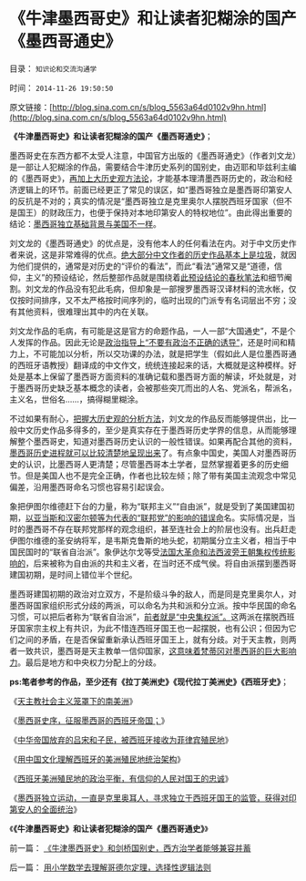 # 《牛津墨西哥史》和让读者犯糊涂的国产《墨西哥通史》

目录： `知识论和交流沟通学` 

时间： `2014-11-26 19:50:50` 

原文链接：[http://blog.sina.com.cn/s/blog_5563a64d0102v9hn.html](http://blog.sina.com.cn/s/blog_5563a64d0102v9hn.html)

**《牛津墨西哥史》和让读者犯糊涂的国产《墨西哥通史》**；

墨西哥史在东西方都不太受人注意，中国官方出版的《墨西哥通史》（作者刘文龙）是一部让人犯糊涂的作品，需要结合牛津历史系列的国别史，由迈耶和毕兹利主编的《墨西哥史》，[再加上大历史观方法论](../../../2011/9/19/历史学家们一般不懂历史；.md)，才能基本理清墨西哥历史的，政治和经济逻辑上的环节。前面已经更正了常见的误区，如“墨西哥独立是墨西哥印第安人的反抗是不对的；真实的情况是“墨西哥独立是克里奥尔人摆脱西班牙国家（但不是国王）的财政压力，也便于保持对本地印第安人的特权地位”。由此得出重要的结论：[墨西哥独立基础背景与美国不一样](../../../2011/5/8/北美独立战争英国真的万恶不赦吗？.md)。

刘文龙的《墨西哥通史》的优点是，没有他本人的任何看法在内。对于中文历史作者来说，这是非常难得的优点。[绝大部分中文作者的历史作品基本上是垃圾](../../../2011/2/16/中国文人几乎没有接触过真实的历史.md)，就因为他们提供的，通常是对历史的“评价的看法”，而此“看法”通常又是“道德，信仰，主义”的预设结论，然后整部作品就是围绕着[此预设结论的春秋笔法](../../../2011/2/16/诱导行为的道德史和行为分析的历史科学.md)和细节阉割。刘文龙的作品没有犯此毛病，但却象是一部搜罗墨西哥汉译材料的流水帐，仅仅按时间排序，又不太严格按时间序列的，临时出现的门派专有名词层出不穷；没有其他资料，很难理出其中的内在关联。

刘文龙作品的毛病，有可能是这是官方的命题作品，一人一部“大国通史”，不是个人发挥的作品。因此无论是[政治指导上“不要有政治不正确的诱导”](../../../2010/1/17/春秋笔法“为了大众的利益”.md)，还是时间和精力上，不可能加以分析，所以交功课的办法，就是把学生（假如此人是位墨西哥通的西班牙语教授）翻译成的中文作文，统统连接起来的话，大概就是这种模样。好处是基本上保留了墨西哥方面资料的准确记载和墨西哥方面的解读，坏处就是，对于墨西哥历史缺乏基本概念的读者，会被那些突兀而出的人名、党派名，帮派名，主义名，世俗名……，搞得糊里糊涂。

不过如果有耐心，[把握大历史观的分析方法](../../../2014/9/29/科学逻辑中的系统论和实证集之中的关系，识别台湾地沟油真相的方法论.md)，刘文龙的作品反而能够提供出，比一般中文历史作品多得多的，至少是真实存在于墨西哥历史学界的信息，从而能够理解整个墨西哥史，知道对墨西哥历史认识的一般性错误。如果再配合其他的资料，[墨西哥历史进程就可以比较清楚地呈现出来](../../../2012/6/27/法式民主和美式民主的墨西哥战争.md)了。有点象中国史，美国人对墨西哥历史的认识，比墨西哥人更清楚；尽管墨西哥本土学者，显然掌握着更多的历史细节。但是美国人也不是完全正确，作者也比较左倾；除了带有美国主流观念中常见偏差，沿用墨西哥命名习惯也容易引起误会。

象把伊图尔维德赶下台的力量，称为“联邦主义”“自由派”，就是受到了美国建国初期，[以亚当斯和汉密尔顿等为代表的“联邦党”的影响的错误命](../../../2012/10/31/早期联邦的Centralism（央权配置）有一定必要性；.md)名。实际情况是，当时的墨西哥不存在联邦党那样的观念组织，甚至连社会上的阶层也没有。出兵赶走伊图尔维德的圣安纳将军，是韦斯克鲁斯的地头蛇，初期属分立主义者，相当于中国民国时的“联省自治派”。象伊达尔戈等受[法国大革命和法西波旁王朝集权传统影响的](../../../2012/6/14/法国大革命，文化大革命，民主大革命，信仰大革命.md)，后来被称为自由派的共和主义者，在当时还不成气侯。将自由派摆到墨西哥建国初期，是时间上错位半个世纪。

墨西哥建国初期的政治对立双方，不是阶级斗争的敌人，而是同是克里奥尔人，对墨西哥国家组织形式分歧的两派，可以命名为共和派和分立派。按中华民国的命名习惯，可以把后者称为“联省自治派”，[前者就是“中央集权派”。](../../../2014/9/25/只要存在集权，就不可能反腐败，更不可能计算出“腐败的GDP效益”.md)这两派在摆脱西班牙国家宗主权上有共识，为此不惜连西班牙国王也一起摆脱，也有公识；但因为它们之间的矛盾，在是否保留重新承认西班牙国王上，就有分歧。对于天主教，则两者一致共识，墨西哥是天主教单一信仰国家，[这意味着梵蒂冈对墨西哥的巨大影响力](../../../2014/1/21/基督教在全世界都是相当左倾的群体，梵蒂冈的马克思主义宣言.md)。最后是地方和中央权力分配上的分歧。

**ps:笔者参考的作品，至少还有《拉丁美洲史》《现代拉丁美洲史》《西班牙史》**；

《[天主教社会主义笼罩下的南美洲](../../../2014/11/20/天主教社会主义笼罩下的南美洲.md)》

《[墨西哥史序，征服墨西哥的西班牙帝国；](../../../2014/11/21/墨西哥史序，征服墨西哥的西班牙帝国.md)》

《[中华帝国放弃的吕宋和子民，被西班牙接收为菲律宾殖民地](../../../2014/11/22/中华帝国放弃的吕宋和子民，被西班牙接收为远东殖民地.md)》

《[用中国文化理解西班牙的美洲殖民地统治架构](../../../2014/11/23/西班牙美洲殖民地的政治和经济架构.md)》

《[西班牙美洲殖民地的政治平衡，有信仰的人民对国王的忠诚](../../../2014/11/24/西班牙美洲殖民地的政治平衡，有信仰的人民对国王的忠诚.md)》

《[墨西哥独立运动，一直是克里奥耳人，寻求独立于西班牙国王的监管，获得对印第安人的全面统治](../../../2014/11/25/波旁王朝国进民退制造分裂，教科书中“多洛雷斯的呼声”的误导.md)》

《**《牛津墨西哥史》和让读者犯糊涂的国产《墨西哥通史》**》

前一篇： [《牛津墨西哥史》和剑桥国别史，西方治学者能够兼容并蓄](../../../2014/11/27/《牛津墨西哥史》和剑桥国别史，西方治学者能够兼容并蓄.md)

后一篇： [用小学数学去理解哥德尔定理，选择性逻辑法则](../../../2014/11/19/用小学数学去理解哥德尔定理，选择性逻辑法则.md)

